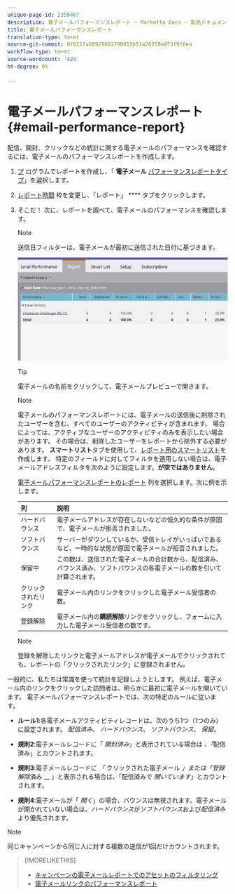 ```yaml
---
unique-page-id: 2359467
description: 電子メールパフォーマンスレポート — Marketto Docs — 製品ドキュメント
title: 電子メールパフォーマンスレポート
translation-type: tm+mt
source-git-commit: 0f0217a88929661798015b51a26259a973f9f6ea
workflow-type: tm+mt
source-wordcount: '424'
ht-degree: 0%

---
```



# 電子メールパフォーマンスレポート{#email-performance-report}

配信、開封、クリックなどの統計に関する電子メールのパフォーマンスを確認するには、電子メールのパフォーマンスレポートを作成します。

1. [プ](/help/marketo/product-docs/reporting/basic-reporting/creating-reports/create-a-report-in-a-program.md) ログラムでレポートを作成し、「 **電子メール** [パフォーマンスレポートタイプ](/help/marketo/product-docs/reporting/basic-reporting/report-types/report-type-overview.md)」を選択します。
1. [レポート時間](/help/marketo/product-docs/reporting/basic-reporting/editing-reports/change-a-report-time-frame.md) 枠を変更し、「レポート」 **** タブをクリックします。
1. そこだ！ 次に、レポートを調べて、電子メールのパフォーマンスを確認します。

   >[!NOTE]
   >
   >送信日フィルターは、電子メールが最初に送信された日付に基づきます。

   ![](assets/email-performance-report.png)

   >[!TIP]
   >
   >電子メールの名前をクリックして、電子メールプレビューで開きます。

   >[!NOTE]
   >
   >電子メールのパフォーマンスレポートには、電子メールの送信後に削除されたユーザーを含む、すべてのユーザーのアクティビティが含まれます。 場合によっては、アクティブなユーザーのアクティビティのみを表示したい場合があります。 その場合は、削除したユーザーをレポートから除外する必要があります。 **スマートリスト**&#x200B;タブを使用して、[レポート用のスマートリスト](/help/marketo/product-docs/core-marketo-concepts/smart-lists-and-static-lists/creating-a-smart-list/create-a-smart-list.md)を作成します。 特定のフィールドに対してフィルタを適用しない場合は、電子メールアドレスフィルタを次のように設定します。**が空ではありません**。

   [電子メールパフォーマンスレポートのレポート](/help/marketo/product-docs/reporting/basic-reporting/editing-reports/select-report-columns.md) 列を選択します。次に例を示します。

   | 列 | 説明 |
   |---|---|
   | ハードバウンス | 電子メールアドレスが存在しないなどの恒久的な条件が原因で、電子メールが拒否されました。 |
   | ソフトバウンス | サーバーがダウンしているか、受信トレイがいっぱいであるなど、一時的な状態が原因で電子メールが拒否されました。 |
   | 保留中 | この数は、送信された電子メールの合計数から、配信済み、バウンス済み、ソフトバウンスの各電子メールの数を引いて計算されます。 |
   | クリックされたリンク | 電子メール内のリンクをクリックした電子メール受信者の数。 |
   | 登録解除 | 電子メール内の&#x200B;**購読解除**&#x200B;リンクをクリックし、フォームに入力した電子メール受信者の数です。 |

   >[!NOTE]
   >
   >登録を解除したリンクと電子メールアドレスが電子メールでクリックされても、レポートの「クリックされたリンク」に登録されません。

一般的に、私たちは常識を使って統計を記録しようとします。 例えば、電子メール内のリンクをクリックした訪問者は、明らかに最初に電子メールを開いています。 電子メールパフォーマンスレポートでは、次の特定のルールに従います。

* **ルール1**:各電子メールアクティビティレコードは、次のうち1つ（1つのみ）に設定されます。 _配信済み_、 _ハードバウンス_、 _ソフトバウンス_、 _保留_。

* **規則2**:電子メールレコードに「 *開封済み*」と表示されている場合は *、「*&#x200B;配信済み」とカウントされます。

* **規則3**:電子メールレコードに _「_ クリックされた電子メール _」または「登録解除_&#x200B;済み __ 」と表示される場合は、「配信済みで _開いています_」とカウントされます。

* **規則4**:電子メールが「 _開く_」の場合、バウンスは無視されます。電子メールが開かれていない場合は、_ハードバウンス_&#x200B;が&#x200B;_ソフトバウンス_&#x200B;および&#x200B;_配信済み_&#x200B;より優先されます。

>[!NOTE]
>
>同じキャンペーンから同じ人に対する複数の送信が1回だけカウントされます。

>[!MORELIKETHIS]
>
>* [キャンペーンの電子メールレポートでのアセットのフィルタリング](/help/marketo/product-docs/reporting/basic-reporting/report-activity/filter-assets-in-a-campaign-email-reports.md)
>* [電子メールリンクのパフォーマンスレポート](/help/marketo/product-docs/email-marketing/email-programs/email-program-data/email-link-performance-report.md)

